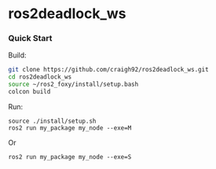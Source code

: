 # ros2deadlock_ws

### Quick Start

Build:

```bash
git clone https://github.com/craigh92/ros2deadlock_ws.git
cd ros2deadlock_ws
source ~/ros2_foxy/install/setup.bash
colcon build
```
Run:

```
source ./install/setup.sh
ros2 run my_package my_node --exe=M
```
Or
```
ros2 run my_package my_node --exe=S
```
